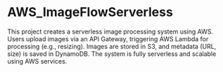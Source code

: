 # AWS_ImageFlowServerless
This project creates a serverless image processing system using AWS. Users upload images via an API Gateway, triggering AWS Lambda for processing (e.g., resizing). Images are stored in S3, and metadata (URL, size) is saved in DynamoDB. The system is fully serverless and scalable using AWS services.
